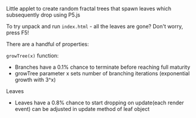 Little applet to create random fractal trees that spawn leaves which subsequently drop using P5.js 

To try unpack and run `index.html` - all the leaves are gone? Don't worry, press F5!

There are a handful of properties:

`growTree(x)` function:
- Branches have a 0.1% chance to terminate before reaching full maturity
- growTree parameter x sets number of branching iterations (exponential growth with 3^x)

Leaves
- Leaves have a 0.8% chance to start dropping on update(each render event) can be adjusted in update method of leaf object
